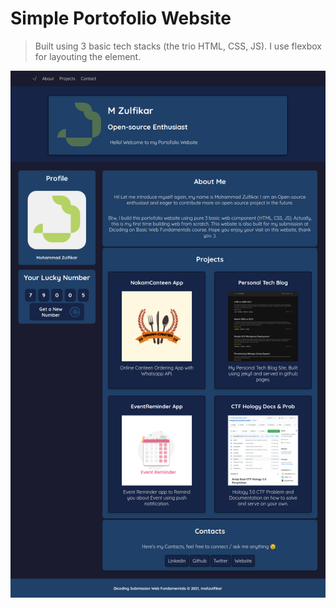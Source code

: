 # Simple Portofolio Website

> Built using 3 basic tech stacks (the trio HTML, CSS, JS). I use flexbox for layouting the element.

![dicoding-submission-scrollshot](assets/image/web-scrollshot.png)
